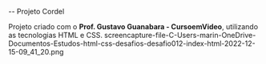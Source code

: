 -- Projeto Cordel

Projeto criado com o **Prof. Gustavo Guanabara - CursoemVideo**, utilizando as tecnologias HTML e CSS.
screencapture-file-C-Users-marin-OneDrive-Documentos-Estudos-html-css-desafios-desafio012-index-html-2022-12-15-09_41_20.png